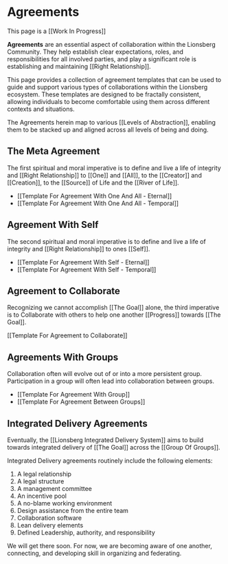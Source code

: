 # Agreements

This page is a [[Work In Progress]]

**Agreements** are an essential aspect of collaboration within the Lionsberg Community. They help establish clear expectations, roles, and responsibilities for all involved parties, and play a significant role is establishing and maintaining [[Right Relationship]]. 

This page provides a collection of agreement templates that can be used to guide and support various types of collaborations within the Lionsberg ecosystem. These templates are designed to be fractally consistent, allowing individuals to become comfortable using them across different contexts and situations.

The Agreements herein map to various [[Levels of Abstraction]], enabling them to be stacked up and aligned across all levels of being and doing. 

## The Meta Agreement 

The first spiritual and moral imperative is to define and live a life of integrity and [[Right Relationship]] to [[One]] and [[All]], to the [[Creator]] and [[Creation]], to the [[Source]] of Life and the [[River of Life]]. 

- [[Template For Agreement With One And All - Eternal]]  
- [[Template For Agreement With One And All - Temporal]] 

## Agreement With Self 

The second spiritual and moral imperative is to define and live a life of integrity and [[Right Relationship]] to ones [[Self]]. 

- [[Template For Agreement With Self - Eternal]]  
- [[Template For Agreement With Self - Temporal]]  

## Agreement to Collaborate 

Recognizing we cannot accomplish [[The Goal]] alone, the third imperative is to Collaborate with others to help one another [[Progress]] towards [[The Goal]]. 

[[Template For Agreement to Collaborate]]  

## Agreements With Groups 

Collaboration often will evolve out of or into a more persistent group. Participation in a group will often lead into collaboration between groups. 

- [[Template For Agreement With Group]]  
- [[Template For Agreement Between Groups]]  

## Integrated Delivery Agreements  

Eventually, the [[Lionsberg Integrated Delivery System]] aims to build towards integrated delivery of [[The Goal]] across the [[Group Of Groups]]. 

Integrated Delivery agreements routinely include the following elements: 

 1. A legal relationship  
 2. A legal structure 
 3. A management committee
 4. An incentive pool
 5. A no-blame working environment
 6. Design assistance from the entire team  
 7. Collaboration software  
 8. Lean delivery elements    
 9. Defined Leadership, authority, and responsibility 

We will get there soon. For now, we are becoming aware of one another, connecting, and developing skill in organizing and federating. 